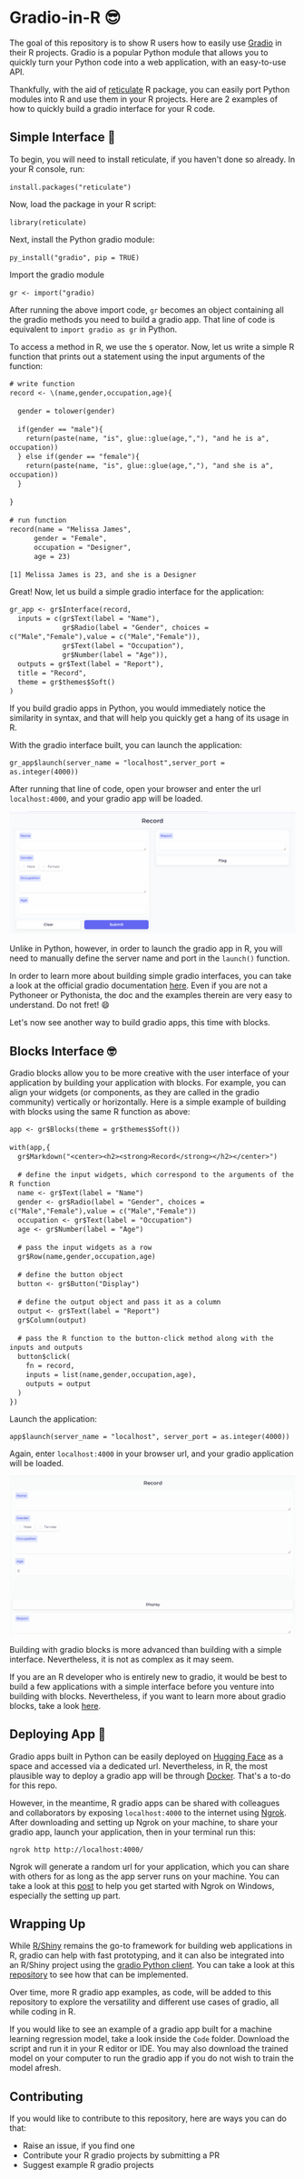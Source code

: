 # Gradio-in-R 😎
The goal of this repository is to show R users how to easily use [Gradio](https://www.gradio.app/docs) in their R projects. Gradio is a popular Python module that allows you to quickly turn your Python code into a web application, with an easy-to-use API. 

Thankfully, with the aid of [reticulate](https://rstudio.github.io/reticulate/) R package, you can easily port Python modules into R and use them in your R projects. Here are 2 examples of how to quickly build a gradio interface for your R code. 

## **Simple Interface** 🧮
To begin, you will need to install reticulate, if you haven't done so already. In your R console, run:

`install.packages("reticulate")`

Now, load the package in your R script:

`library(reticulate)`

Next, install the Python gradio module:

`py_install("gradio", pip = TRUE)`

Import the gradio module

`gr <- import("gradio)`

After running the above import code, `gr` becomes an object containing all the gradio methods you need to build a gradio app. That line of code is equivalent to `import gradio as gr` in Python. 

To access a method in R, we use the `$` operator. Now, let us write a simple R function that prints out a statement using the input arguments of the function:

```
# write function
record <- \(name,gender,occupation,age){

  gender = tolower(gender)

  if(gender == "male"){
    return(paste(name, "is", glue::glue(age,","), "and he is a", occupation))
  } else if(gender == "female"){
    return(paste(name, "is", glue::glue(age,","), "and she is a", occupation))
  }

}

# run function
record(name = "Melissa James",
      gender = "Female",
      occupation = "Designer",
      age = 23)

[1] Melissa James is 23, and she is a Designer
```
Great! Now, let us build a simple gradio interface for the application:

```
gr_app <- gr$Interface(record,
  inputs = c(gr$Text(label = "Name"),
             gr$Radio(label = "Gender", choices = c("Male","Female"),value = c("Male","Female")),
             gr$Text(label = "Occupation"),
             gr$Number(label = "Age")),
  outputs = gr$Text(label = "Report"),
  title = "Record",
  theme = gr$themes$Soft()
)
```
If you build gradio apps in Python, you would immediately notice the similarity in syntax, and that will help you quickly get a hang of its usage in R.

With the gradio interface built, you can launch the application:

```
gr_app$launch(server_name = "localhost",server_port = as.integer(4000))
```
After running that line of code, open your browser and enter the url `localhost:4000`, and your gradio app will be loaded.

![Simple interface](Simple.gif)

Unlike in Python, however, in order to launch the gradio app in R, you will need to manually define the server name and port in the `launch()` function. 

In order to learn more about building simple gradio interfaces, you can take a look at the official gradio documentation [here](https://www.gradio.app/docs/gradio/interface). Even if you are not a Pythoneer or Pythonista, the doc and the examples therein are very easy to understand. Do not fret! 😄

Let's now see another way to build gradio apps, this time with blocks.

## **Blocks Interface** 🤓
Gradio blocks allow you to be more creative with the user interface of your application by building your application with blocks. For example, you can align your widgets (or components, as they are called in the gradio community) vertically or horizontally. Here is a simple example of building with blocks using the same R function as above:

```
app <- gr$Blocks(theme = gr$themes$Soft())

with(app,{
  gr$Markdown("<center><h2><strong>Record</strong></h2></center>")

  # define the input widgets, which correspond to the arguments of the R function
  name <- gr$Text(label = "Name")
  gender <- gr$Radio(label = "Gender", choices = c("Male","Female"),value = c("Male","Female"))
  occupation <- gr$Text(label = "Occupation")
  age <- gr$Number(label = "Age")

  # pass the input widgets as a row
  gr$Row(name,gender,occupation,age)

  # define the button object
  button <- gr$Button("Display")

  # define the output object and pass it as a column
  output <- gr$Text(label = "Report")
  gr$Column(output)

  # pass the R function to the button-click method along with the inputs and outputs
  button$click(
    fn = record,
    inputs = list(name,gender,occupation,age),
    outputs = output
  )
})
```
Launch the application:

```
app$launch(server_name = "localhost", server_port = as.integer(4000))
```
Again, enter `localhost:4000` in your browser url, and your gradio application will be loaded.

![Blocks interface](Blocks.gif)

Building with gradio blocks is more advanced than building with a simple interface. Nevertheless, it is not as complex as it may seem. 

If you are an R developer who is entirely new to gradio, it would be best to build a few applications with a simple interface before you venture into building with blocks. Nevertheless, if you want to learn more about gradio blocks, take a look [here](https://www.gradio.app/docs/gradio/blocks).

## **Deploying App** 🚀
Gradio apps built in Python can be easily deployed on [Hugging Face](https://huggingface.co/) as a space and accessed via a dedicated url. Nevertheless, in R, the most plausible way to deploy a gradio app will be through [Docker](https://www.docker.com/). That's a to-do for this repo. 

However, in the meantime, R gradio apps can be shared with colleagues and collaborators by exposing `localhost:4000` to the internet using [Ngrok](https://ngrok.com/). After downloading and setting up Ngrok on your machine, to share your gradio app, launch your application, then in your terminal run this:

```
ngrok http http://localhost:4000/
```
Ngrok will generate a random url for your application, which you can share with others for as long as the app server runs on your machine. You can take a look at this [post](https://ifeanyidiaye.medium.com/how-to-expose-your-local-host-to-the-internet-be6492f5957d) to help you get started with Ngrok on Windows, especially the setting up part.

## **Wrapping Up**
While [R/Shiny](https://shiny.posit.co/) remains the go-to framework for building web applications in R, gradio can help with fast prototyping, and it can also be integrated into an R/Shiny project using the [gradio Python client](https://www.gradio.app/guides/getting-started-with-the-python-client). You can take a look at this [repository](https://github.com/Ifeanyi55/StoryMaker) to see how that can be implemented. 

Over time, more R gradio app examples, as code, will be added to this repository to explore the versatility and different use cases of gradio, all while coding in R. 

If you would like to see an example of a gradio app built for a machine learning regression model, take a look inside the `Code` folder. Download the script and run it in your R editor or IDE. You may also download the trained model on your computer to run the gradio app if you do not wish to train the model afresh.

## **Contributing**
If you would like to contribute to this repository, here are ways you can do that:
- Raise an issue, if you find one
- Contribute your R gradio projects by submitting a PR
- Suggest example R gradio projects










